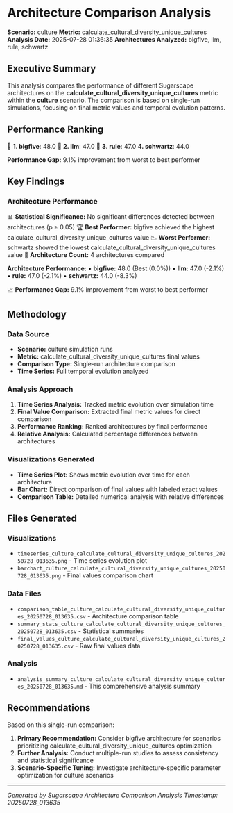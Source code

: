 # Architecture Comparison Analysis

**Scenario:** culture
**Metric:** calculate_cultural_diversity_unique_cultures
**Analysis Date:** 2025-07-28 01:36:35
**Architectures Analyzed:** bigfive, llm, rule, schwartz

## Executive Summary

This analysis compares the performance of different Sugarscape architectures on the **calculate_cultural_diversity_unique_cultures** metric within the **culture** scenario. The comparison is based on single-run simulations, focusing on final metric values and temporal evolution patterns.

## Performance Ranking

🥇 **1. bigfive**: 48.0
🥈 **2. llm**: 47.0
🥉 **3. rule**: 47.0
   **4. schwartz**: 44.0

**Performance Gap:** 9.1% improvement from worst to best performer

## Key Findings

### Architecture Performance
📊 **Statistical Significance:** No significant differences detected between architectures (p ≥ 0.05)
🏆 **Best Performer:** bigfive achieved the highest calculate_cultural_diversity_unique_cultures value
📉 **Worst Performer:** schwartz showed the lowest calculate_cultural_diversity_unique_cultures value
🔢 **Architecture Count:** 4 architectures compared

**Architecture Performance:**
• **bigfive:** 48.0 (Best (0.0%))
• **llm:** 47.0 (-2.1%)
• **rule:** 47.0 (-2.1%)
• **schwartz:** 44.0 (-8.3%)

📈 **Performance Gap:** 9.1% improvement from worst to best performer

## Methodology

### Data Source
- **Scenario:** culture simulation runs
- **Metric:** calculate_cultural_diversity_unique_cultures final values
- **Comparison Type:** Single-run architecture comparison
- **Time Series:** Full temporal evolution analyzed

### Analysis Approach
1. **Time Series Analysis:** Tracked metric evolution over simulation time
2. **Final Value Comparison:** Extracted final metric values for direct comparison
3. **Performance Ranking:** Ranked architectures by final performance
4. **Relative Analysis:** Calculated percentage differences between architectures

### Visualizations Generated
- **Time Series Plot:** Shows metric evolution over time for each architecture
- **Bar Chart:** Direct comparison of final values with labeled exact values
- **Comparison Table:** Detailed numerical analysis with relative differences

## Files Generated

### Visualizations
- `timeseries_culture_calculate_cultural_diversity_unique_cultures_20250728_013635.png` - Time series evolution plot
- `barchart_culture_calculate_cultural_diversity_unique_cultures_20250728_013635.png` - Final values comparison chart

### Data Files
- `comparison_table_culture_calculate_cultural_diversity_unique_cultures_20250728_013635.csv` - Architecture comparison table
- `summary_stats_culture_calculate_cultural_diversity_unique_cultures_20250728_013635.csv` - Statistical summaries
- `final_values_culture_calculate_cultural_diversity_unique_cultures_20250728_013635.csv` - Raw final values data

### Analysis
- `analysis_summary_culture_calculate_cultural_diversity_unique_cultures_20250728_013635.md` - This comprehensive analysis summary

## Recommendations

Based on this single-run comparison:
1. **Primary Recommendation:** Consider bigfive architecture for scenarios prioritizing calculate_cultural_diversity_unique_cultures optimization
2. **Further Analysis:** Conduct multiple-run studies to assess consistency and statistical significance
3. **Scenario-Specific Tuning:** Investigate architecture-specific parameter optimization for culture scenarios


---
*Generated by Sugarscape Architecture Comparison Analysis*
*Timestamp: 20250728_013635*
